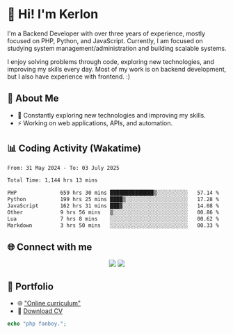 # 👋 Hi! I'm Kerlon

I'm a Backend Developer with over three years of experience, mostly focused on PHP, Python, and JavaScript. Currently, I am focused on studying system management/administration and building scalable systems.

I enjoy solving problems through code, exploring new technologies, and improving my skills every day. Most of my work is on backend development, but I also have experience with frontend. :)

## 🚀 About Me

* 🌱 Constantly exploring new technologies and improving my skills.
* ⚡ Working on web applications, APIs, and automation.

## 📊 Coding Activity (Wakatime)

<!--START_SECTION:waka-->

```txt
From: 31 May 2024 - To: 03 July 2025

Total Time: 1,144 hrs 13 mins

PHP              659 hrs 30 mins ██████████████▒░░░░░░░░░░   57.14 %
Python           199 hrs 25 mins ████▒░░░░░░░░░░░░░░░░░░░░   17.28 %
JavaScript       162 hrs 31 mins ███▓░░░░░░░░░░░░░░░░░░░░░   14.08 %
Other            9 hrs 56 mins   ▒░░░░░░░░░░░░░░░░░░░░░░░░   00.86 %
Lua              7 hrs 8 mins    ░░░░░░░░░░░░░░░░░░░░░░░░░   00.62 %
Markdown         3 hrs 50 mins   ░░░░░░░░░░░░░░░░░░░░░░░░░   00.33 %
```

<!--END_SECTION:waka-->

## 🌐 Connect with me

<p align="center">
    <a href="https://www.linkedin.com/in/kerlon-fernandes"><img src="https://skillicons.dev/icons?i=linkedin" /></a>
    <a href="https://github.com/kerlonfernandes"><img src="https://skillicons.dev/icons?i=github" /></a>
</p>

## 📌 Portfolio

* 🌐 ["Online curriculum"](https://kerlon.com.br/)
* 📄 [Download CV](https://kerlon.com.br/assets/resumes/resume_en-us.pdf)

```php
echo "php fanboy.";
```
